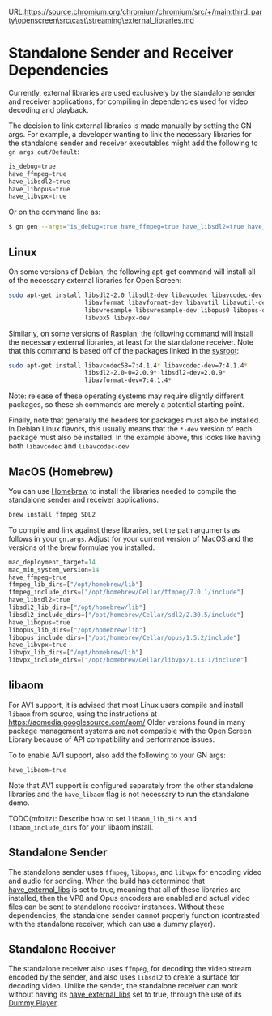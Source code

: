 URL:https://source.chromium.org/chromium/chromium/src/+/main:third_party\openscreen\src\cast\streaming\external_libraries.md
# Standalone Sender and Receiver Dependencies

Currently, external libraries are used exclusively by the standalone sender and
receiver applications, for compiling in dependencies used for video decoding and
playback.

The decision to link external libraries is made manually by setting the GN args.
For example, a developer wanting to link the necessary libraries for the
standalone sender and receiver executables might add the following to `gn args
out/Default`:

```python
is_debug=true
have_ffmpeg=true
have_libsdl2=true
have_libopus=true
have_libvpx=true
```

Or on the command line as:
```bash
$ gn gen --args="is_debug=true have_ffmpeg=true have_libsdl2=true have_libopus=true have_libvpx=true" out/Default
```

## Linux

On some versions of Debian, the following apt-get command will install all of
the necessary external libraries for Open Screen:

```sh
sudo apt-get install libsdl2-2.0 libsdl2-dev libavcodec libavcodec-dev
                     libavformat libavformat-dev libavutil libavutil-dev
                     libswresample libswresample-dev libopus0 libopus-dev
                     libvpx5 libvpx-dev
```

Similarly, on some versions of Raspian, the following command will install the
necessary external libraries, at least for the standalone receiver. Note that
this command is based off of the packages linked in the [sysroot](../../build/config/sysroot.gni):

```sh
sudo apt-get install libavcodec58=7:4.1.4* libavcodec-dev=7:4.1.4*
                     libsdl2-2.0-0=2.0.9* libsdl2-dev=2.0.9*
                     libavformat-dev=7:4.1.4*
```

Note: release of these operating systems may require slightly different
packages, so these `sh` commands are merely a potential starting point.

Finally, note that generally the headers for packages must also be installed.
In Debian Linux flavors, this usually means that the `*-dev` version of each
package must also be installed. In the example above, this looks like having
both `libavcodec` and `libavcodec-dev`.

## MacOS (Homebrew)

You can use [Homebrew](https://brew.sh/) to install the libraries needed to compile the
standalone sender and receiver applications.

```sh
brew install ffmpeg SDL2
```

To compile and link against these libraries, set the path arguments as follows
in your `gn.args`.  Adjust for your current version of MacOS and the versions of
the brew formulae you installed.


```python
mac_deployment_target=14
mac_min_system_version=14
have_ffmpeg=true
ffmpeg_lib_dirs=["/opt/homebrew/lib"]
ffmpeg_include_dirs=["/opt/homebrew/Cellar/ffmpeg/7.0.1/include"]
have_libsdl2=true
libsdl2_lib_dirs=["/opt/homebrew/lib"]
libsdl2_include_dirs=["/opt/homebrew/Cellar/sdl2/2.30.5/include"]
have_libopus=true
libopus_lib_dirs=["/opt/homebrew/lib"]
libopus_include_dirs=["/opt/homebrew/Cellar/opus/1.5.2/include"]
have_libvpx=true
libvpx_lib_dirs=["/opt/homebrew/lib"]
libvpx_include_dirs=["/opt/homebrew/Cellar/libvpx/1.13.1/include"]
```

## libaom

For AV1 support, it is advised that most Linux users compile and install
`libaom` from source, using the instructions at
https://aomedia.googlesource.com/aom/ Older versions found in many package
management systems are not compatible with the Open Screen Library because of
API compatibility and performance issues.

To to enable AV1 support, also add the following to your GN args:

```python
have_libaom=true
```

Note that AV1 support is configured separately from the other standalone
libraries and the `have_libaom` flag is not necessary to run the standalone
demo.

TODO(mfoltz): Describe how to set `libaom_lib_dirs` and `libaom_include_dirs`
for your libaom install.

## Standalone Sender

The standalone sender uses `ffmpeg`, `libopus`, and `libvpx` for encoding video
and audio for sending. When the build has determined that [have_external_libs](
../standalone_sender/BUILD.gn ) is set to true, meaning that all of these
libraries are installed, then the VP8 and Opus encoders are enabled and actual
video files can be sent to standalone receiver instances. Without these
dependencies, the standalone sender cannot properly function (contrasted with
the standalone receiver, which can use a dummy player).

## Standalone Receiver

The standalone receiver also uses `ffmpeg`, for decoding the video stream
encoded by the sender, and also uses `libsdl2` to create a surface for decoding
video.  Unlike the sender, the standalone receiver can work without having its
[have_external_libs](../standalone_receiver/BUILD.gn) set to true, through the
use of its [Dummy Player](../standalone_receiver/dummy_player.h).
